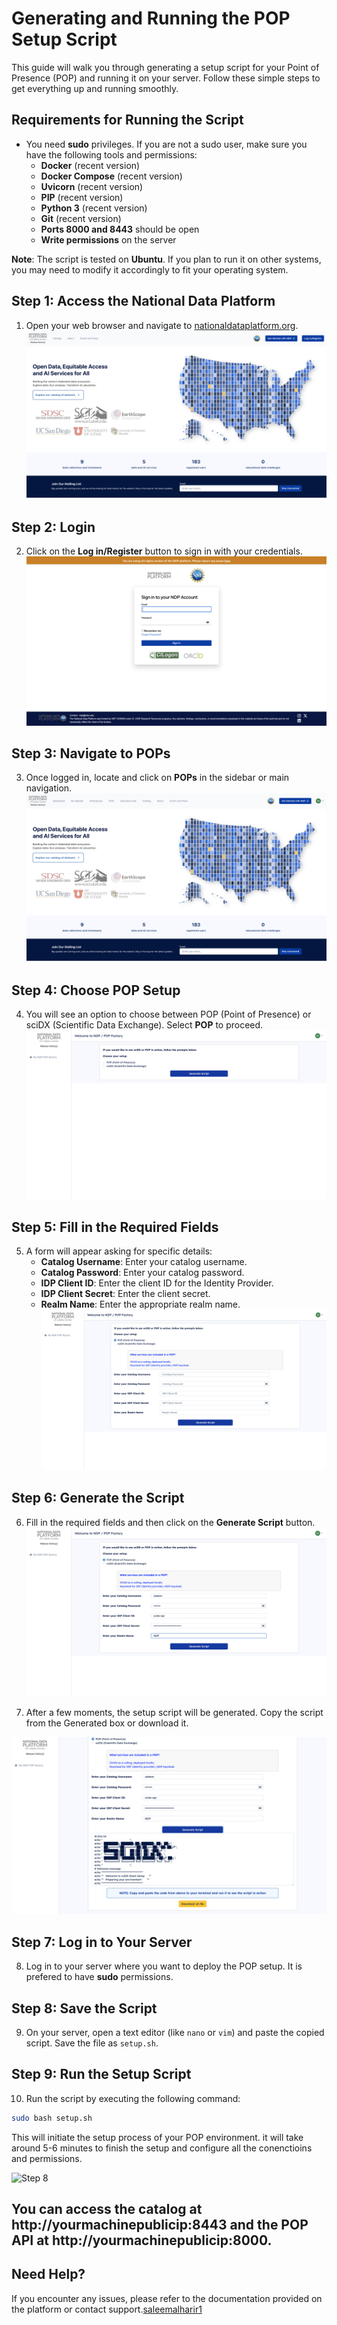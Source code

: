# Generating and Running the POP Setup Script

This guide will walk you through generating a setup script for your Point of Presence (POP) and running it on your server. Follow these simple steps to get everything up and running smoothly.
## Requirements for Running the Script
- You need **sudo** privileges. If you are not a sudo user, make sure you have the following tools and permissions:
  - **Docker** (recent version)
  - **Docker Compose** (recent version)
  - **Uvicorn** (recent version)
  - **PIP** (recent version)
  - **Python 3** (recent version)
  - **Git** (recent version)
  - **Ports 8000 and 8443** should be open
  - **Write permissions** on the server

**Note**: The script is tested on **Ubuntu**. If you plan to run it on other systems, you may need to modify it accordingly to fit your operating system.

## Step 1: Access the National Data Platform


1. Open your web browser and navigate to [nationaldataplatform.org](https://nationaldataplatform.org).
![Step 1](./1.png)
## Step 2: Login


2. Click on the **Log in/Register** button to sign in with your credentials.
![Step 2](./2.png)
## Step 3: Navigate to POPs


3. Once logged in, locate and click on **POPs** in the sidebar or main navigation.
![Step 3](./3.png)
## Step 4: Choose POP Setup


4. You will see an option to choose between POP (Point of Presence) or sciDX (Scientific Data Exchange). Select **POP** to proceed.
![Step 4](./4.png)
## Step 5: Fill in the Required Fields


5. A form will appear asking for specific details:
   - **Catalog Username**: Enter your catalog username.
   - **Catalog Password**: Enter your catalog password.
   - **IDP Client ID**: Enter the client ID for the Identity Provider.
   - **IDP Client Secret**: Enter the client secret.
   - **Realm Name**: Enter the appropriate realm name.
![Step 5](./5.png)
## Step 6: Generate the Script


6. Fill in the required fields and then click on the **Generate Script** button.
![Step 6](./6.png)

7. After a few moments, the setup script will be generated. Copy the script from the Generated box or download it.

![Step 7](./7.png)

## Step 7: Log in to Your Server

8. Log in to your server where you want to deploy the POP setup. It is prefered to have **sudo** permissions.


## Step 8: Save the Script
9. On your server, open a text editor (like `nano` or `vim`) and paste the copied script. Save the file as `setup.sh`.

## Step 9: Run the Setup Script


10. Run the script by executing the following command:
   ```bash
   sudo bash setup.sh
   ```
   
This will initiate the setup process of your POP environment.
it will take around 5-6 minutes to finish the setup and configure all the conenctioins and permissions.

![Step 8](./8.png)



## You can access the catalog at http://yourmachinepublicip:8443 and the POP API at http://yourmachinepublicip:8000.


## Need Help?
If you encounter any issues, please refer to the documentation provided on the platform or contact support.[saleemalharir1](https://github.com/saleemalharir1)

